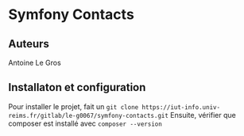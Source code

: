 # Symfony Contacts

## Auteurs
Antoine Le Gros

## Installaton et configuration

Pour installer le projet, fait un ``git clone https://iut-info.univ-reims.fr/gitlab/le-g0067/symfony-contacts.git`` 
Ensuite, vérifier que composer est installé avec ``composer --version``

